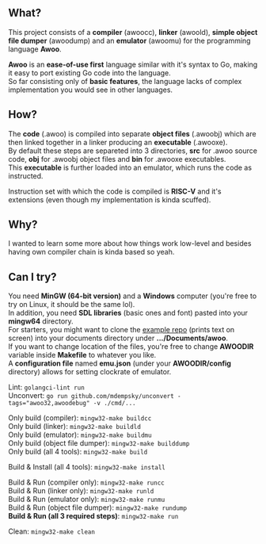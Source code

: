 ## What?
This project consists of a **compiler** (awoocc), **linker** (awoold), **simple object file dumper** (awoodump) and an **emulator** (awoomu) for the programming language **Awoo**.

**Awoo** is an **ease-of-use first** language similar with it's syntax to Go, making it easy to port existing Go code into the language.  
So far consisting only of **basic features**, the language lacks of complex implementation you would see in other languages.  

## How?
The **code** (.awoo) is compiled into separate **object files** (.awoobj) which are then linked together in a linker producing an **executable** (.awooxe).  
By default these steps are separeted into 3 directories, **src** for .awoo source code, **obj** for .awoobj object files and **bin** for .awooxe executables.  
This **executable** is further loaded into an emulator, which runs the code as instructed.  

Instruction set with which the code is compiled is **RISC-V** and it's extensions (even though my implementation is kinda scuffed).

## Why?
I wanted to learn some more about how things work low-level and besides having own compiler chain is kinda based so yeah.  

## Can I try?
You need **MinGW (64-bit version)** and a **Windows** computer (you're free to try on Linux, it should be the same lol).  
In addition, you need **SDL libraries** (basic ones and font) pasted into your **mingw64** directory.  
For starters, you might want to clone the [example repo](https://github.com/LamkasDev/awoo-example) (prints text on screen) into your documents directory under **.../Documents/awoo**.  
If you want to change location of the files, you're free to change **AWOODIR** variable inside **Makefile** to whatever you like.  
A **configuration file** named **emu.json** (under your **AWOODIR/config** directory) allows for setting clockrate of emulator. 

Lint: ```golangci-lint run```  
Unconvert: ```go run github.com/mdempsky/unconvert -tags="awoo32,awoodebug" -v ./cmd/...```

Only build (compiler): ```mingw32-make buildcc```  
Only build (linker): ```mingw32-make buildld```  
Only build (emulator): ```mingw32-make buildmu```  
Only build (object file dumper): ```mingw32-make builddump```  
Only build (all 4 tools): ```mingw32-make build```  

Build & Install (all 4 tools): ```mingw32-make install```  

Build & Run (compiler only): ```mingw32-make runcc```  
Build & Run (linker only): ```mingw32-make runld```  
Build & Run (emulator only): ```mingw32-make runmu```  
Build & Run (object file dumper): ```mingw32-make rundump```  
**Build & Run (all 3 required steps)**: ```mingw32-make run```

Clean: ```mingw32-make clean```  
